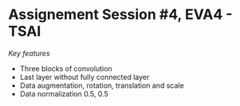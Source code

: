# Assignement Session #4, EVA4 - TSAI

*Key features*

- Three blocks of convolution
- Last layer without fully connected layer
- Data augmentation, rotation, translation and scale
- Data normalization 0.5, 0.5
